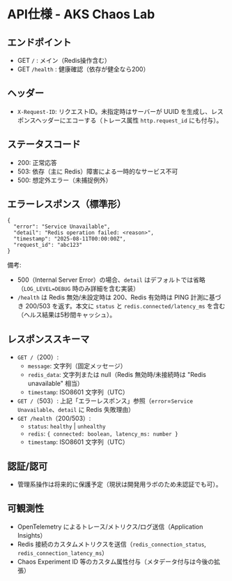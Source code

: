 # API仕様 - AKS Chaos Lab

## エンドポイント
- GET `/` : メイン（Redis操作含む）
- GET `/health` : 健康確認（依存が健全なら200）

## ヘッダー
- `X-Request-ID`: リクエストID。未指定時はサーバーが UUID を生成し、レスポンスヘッダーにエコーする（トレース属性 `http.request_id` にも付与）。

## ステータスコード
- 200: 正常応答
- 503: 依存（主に Redis）障害による一時的なサービス不可
- 500: 想定外エラー（未捕捉例外）

## エラーレスポンス（標準形）
```
{
  "error": "Service Unavailable",
  "detail": "Redis operation failed: <reason>",
  "timestamp": "2025-08-11T00:00:00Z",
  "request_id": "abc123"
}
```

備考:
- 500（Internal Server Error）の場合、`detail` はデフォルトでは省略（`LOG_LEVEL=DEBUG` 時のみ詳細を含む実装）
- `/health` は Redis 無効/未設定時は 200、Redis 有効時は PING 計測に基づき 200/503 を返す。本文に `status` と `redis.connected/latency_ms` を含む（ヘルス結果は5秒間キャッシュ）。

## レスポンススキーマ
- `GET /`（200）:
  - `message`: 文字列（固定メッセージ）
  - `redis_data`: 文字列または null（Redis 無効時/未接続時は "Redis unavailable" 相当）
  - `timestamp`: ISO8601 文字列（UTC）
- `GET /`（503）: 上記「エラーレスポンス」参照（`error`=`Service Unavailable`、`detail` に Redis 失敗理由）
- `GET /health`（200/503）:
  - `status`: `healthy` | `unhealthy`
  - `redis`: `{ connected: boolean, latency_ms: number }`
  - `timestamp`: ISO8601 文字列（UTC）

## 認証/認可
- 管理系操作は将来的に保護予定（現状は開発用ラボのため未認証でも可）。

## 可観測性
- OpenTelemetry によるトレース/メトリクス/ログ送信（Application Insights）
- Redis 接続のカスタムメトリクスを送信（`redis_connection_status`, `redis_connection_latency_ms`）
- Chaos Experiment ID 等のカスタム属性付与（メタデータ付与は今後の拡張）
